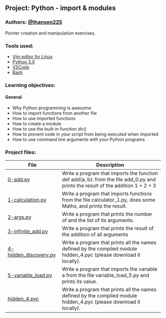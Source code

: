 ## Project: Python - import & modules
### Authors: [@Ihansen225](https://www.github.com/Ihansen225)
Pointer creation and manipulation exercises.
### Tools used:
- [Vim editor for Linux](https://www.vim.org/)
- [Python 3.X](https://www.python.org/)
- [VSCode](https://code.visualstudio.com/)
- [Bash](https://www.gnu.org/software/bash/)

### Learning objectives:
#### General

- Why Python programming is awesome
- How to import functions from another file
- How to use imported functions
- How to create a module
- How to use the built-in function dir()
- How to prevent code in your script from being executed when imported
- How to use command line arguments with your Python programs




### Project files:
| File                                                                                                                                                   | Description                                                                                                                      |
| ------------------------------------------------------------------------------------------------------------------------------------------------------ | -------------------------------------------------------------------------------------------------------------------------------- |
| [0-add.py](https://github.com/IHansen225/holbertonschool-higher_level_programming/blob/main/python-import_modules/0-add.py)                            | Write a program that imports the function def add(a, b): from the file add\_0.py and prints the result of the addition 1 + 2 = 3 |
| [1-calculation.py](https://github.com/IHansen225/holbertonschool-higher_level_programming/blob/main/python-import_modules/1-calculation.py)            | Write a program that imports functions from the file calculator\_1.py, does some Maths, and prints the result.                   |
| [2-args.py](https://github.com/IHansen225/holbertonschool-higher_level_programming/blob/main/python-import_modules/2-args.py)                          | Write a program that prints the number of and the list of its arguments.                                                         |
| [3-infinite\_add.py](https://github.com/IHansen225/holbertonschool-higher_level_programming/blob/main/python-import_modules/3-infinite_add.py)         | Write a program that prints the result of the addition of all arguments                                                          |
| [4-hidden\_discovery.py](https://github.com/IHansen225/holbertonschool-higher_level_programming/blob/main/python-import_modules/4-hidden_discovery.py) | Write a program that prints all the names defined by the compiled module hidden\_4.pyc (please download it locally).             |
| [5-variable\_load.py](https://github.com/IHansen225/holbertonschool-higher_level_programming/blob/main/python-import_modules/5-variable_load.py)       | Write a program that imports the variable a from the file variable\_load\_5.py and prints its value.                             |
| [hidden\_4.pyc](https://github.com/IHansen225/holbertonschool-higher_level_programming/blob/main/python-import_modules/hidden_4.pyc)                   | Write a program that prints all the names defined by the compiled module hidden\_4.pyc (please download it locally).             |